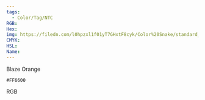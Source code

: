 ```yaml
---
tags:
  - Color/Tag/NTC
RGB:
Hex:
img: https://filedn.com/l0hpzxl1f01yT7GHxtF8cyk/Color%20Snake/standard_csv_to_svg/%23/FF6600.svg
CMYK:
HSL:
Name:
---
```

Blaze Orange
```palette
#FF6600
```
RGB
